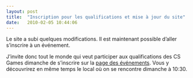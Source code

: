 ```yaml
---
layout: post
title:  "Inscription pour les qualifications et mise à jour du site"
date:   2010-02-05 10:44:06
---
```


Le site a subi quelques modifications. Il est maintenant possible d’aller s’inscrire à un événement.

J’invite donc tout le monde qui veut participer aux qualifications des CS Games dimanche de s’inscrire sur la [page des événements](http://dciets.com/evenements). Vous y découvrirez en même temps le local où on se rencontre dimanche à 10:30.